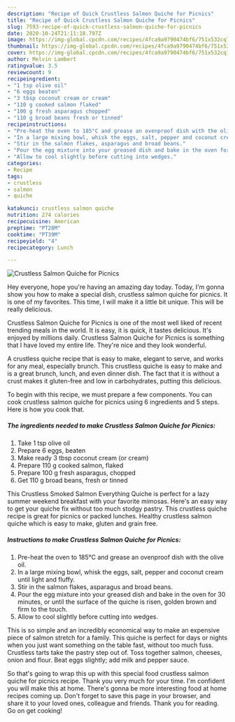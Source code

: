 ```yaml
---
description: "Recipe of Quick Crustless Salmon Quiche for Picnics"
title: "Recipe of Quick Crustless Salmon Quiche for Picnics"
slug: 7593-recipe-of-quick-crustless-salmon-quiche-for-picnics
date: 2020-10-24T21:11:18.797Z
image: https://img-global.cpcdn.com/recipes/4fca9a9790474bf6/751x532cq70/crustless-salmon-quiche-for-picnics-recipe-main-photo.jpg
thumbnail: https://img-global.cpcdn.com/recipes/4fca9a9790474bf6/751x532cq70/crustless-salmon-quiche-for-picnics-recipe-main-photo.jpg
cover: https://img-global.cpcdn.com/recipes/4fca9a9790474bf6/751x532cq70/crustless-salmon-quiche-for-picnics-recipe-main-photo.jpg
author: Melvin Lambert
ratingvalue: 3.5
reviewcount: 9
recipeingredient:
- "1 tsp olive oil"
- "6 eggs beaten"
- "3 tbsp coconut cream or cream"
- "110 g cooked salmon flaked"
- "100 g fresh asparagus chopped"
- "110 g broad beans fresh or tinned"
recipeinstructions:
- "Pre-heat the oven to 185°C and grease an ovenproof dish with the olive oil."
- "In a large mixing bowl, whisk the eggs, salt, pepper and coconut cream until light and fluffy."
- "Stir in the salmon flakes, asparagus and broad beans."
- "Pour the egg mixture into your greased dish and bake in the oven for 30 minutes, or until the surface of the quiche is risen, golden brown and firm to the touch."
- "Allow to cool slightly before cutting into wedges."
categories:
- Recipe
tags:
- crustless
- salmon
- quiche

katakunci: crustless salmon quiche 
nutrition: 274 calories
recipecuisine: American
preptime: "PT28M"
cooktime: "PT39M"
recipeyield: "4"
recipecategory: Lunch

---
```



![Crustless Salmon Quiche for Picnics](https://img-global.cpcdn.com/recipes/4fca9a9790474bf6/751x532cq70/crustless-salmon-quiche-for-picnics-recipe-main-photo.jpg)

Hey everyone, hope you're having an amazing day today. Today, I'm gonna show you how to make a special dish, crustless salmon quiche for picnics. It is one of my favorites. This time, I will make it a little bit unique. This will be really delicious.

Crustless Salmon Quiche for Picnics is one of the most well liked of recent trending meals in the world. It is easy, it is quick, it tastes delicious. It's enjoyed by millions daily. Crustless Salmon Quiche for Picnics is something that I have loved my entire life. They're nice and they look wonderful.

A crustless quiche recipe that is easy to make, elegant to serve, and works for any meal, especially brunch. This crustless quiche is easy to make and is a great brunch, lunch, and even dinner dish. The fact that it is without a crust makes it gluten-free and low in carbohydrates, putting this delicious.


To begin with this recipe, we must prepare a few components. You can cook crustless salmon quiche for picnics using 6 ingredients and 5 steps. Here is how you cook that.

<!--inarticleads1-->

##### The ingredients needed to make Crustless Salmon Quiche for Picnics:

1. Take 1 tsp olive oil
1. Prepare 6 eggs, beaten
1. Make ready 3 tbsp coconut cream (or cream)
1. Prepare 110 g cooked salmon, flaked
1. Prepare 100 g fresh asparagus, chopped
1. Get 110 g broad beans, fresh or tinned


This Crustless Smoked Salmon Everything Quiche is perfect for a lazy summer weekend breakfast with your favorite mimosas. Here&#39;s an easy way to get your quiche fix without too much stodgy pastry. This crustless quiche recipe is great for picnics or packed lunches. Healthy crustless salmon quiche which is easy to make, gluten and grain free. 

<!--inarticleads2-->

##### Instructions to make Crustless Salmon Quiche for Picnics:

1. Pre-heat the oven to 185°C and grease an ovenproof dish with the olive oil.
1. In a large mixing bowl, whisk the eggs, salt, pepper and coconut cream until light and fluffy.
1. Stir in the salmon flakes, asparagus and broad beans.
1. Pour the egg mixture into your greased dish and bake in the oven for 30 minutes, or until the surface of the quiche is risen, golden brown and firm to the touch.
1. Allow to cool slightly before cutting into wedges.


This is so simple and an incredibly economical way to make an expensive piece of salmon stretch for a family. This quiche is perfect for days or nights when you just want something on the table fast, without too much fuss. Crustless tarts take the pastry step out of. Toss together salmon, cheeses, onion and flour. Beat eggs slightly; add milk and pepper sauce. 

So that's going to wrap this up with this special food crustless salmon quiche for picnics recipe. Thank you very much for your time. I'm confident you will make this at home. There's gonna be more interesting food at home recipes coming up. Don't forget to save this page in your browser, and share it to your loved ones, colleague and friends. Thank you for reading. Go on get cooking!
